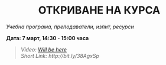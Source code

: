 <h1 align="center">ОТКРИВАНЕ НА КУРСА</h1>
<i>Учебна програма, преподаватели, изпит, ресурси</i>
<br>

<p><b>Дата: 7 март, 14:30 - 15:00 часа</b></p>

<blockquote>
    <i>
        Video: <a href="#">Will be here</a>
    </i>
    <br>
    <i>
        Short Link: http://bit.ly/38AgxSp
    </i>
</blockquote>
